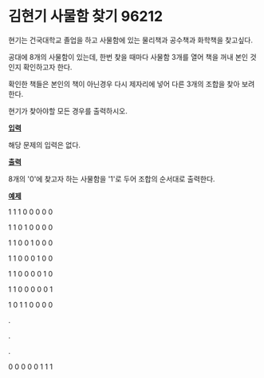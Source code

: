 # 김현기 사물함 찾기 96212



현기는 건국대학교 졸업을 하고 사물함에 있는 물리책과 공수책과 화학책을 찾고싶다.

공대에 8개의 사물함이 있는데, 한번 찾을 때마다 사물함 3개를 열어 책을 꺼내 본인 것인지 확인하고자 한다.

확인한 책들은 본인의 책이 아닌경우 다시 제자리에 넣어 다른 3개의 조합을 찾아 보려 한다.

현기가 찾아야할 모든 경우를 출력하시오.

<u>**입력**</u>

해당 문제의 입력은 없다.

**<u>출력</u>**

8개의 '0'에 찾고자 하는 사물함을 '1'로 두어 조합의 순서대로 출력한다.

**<u>예제</u>**

1 1 1 0 0 0 0 0

1 1 0 1 0 0 0 0

1 1 0 0 1 0 0 0

1 1 0 0 0 1 0 0

1 1 0 0 0 0 1 0

1 1 0 0 0 0 0 1

1 0 1 1 0 0 0 0

.

.

.

0 0 0 0 0 1 1 1